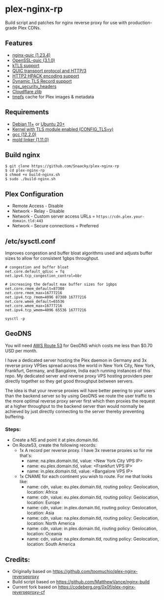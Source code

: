 # plex-nginx-rp

Build script and patches for nginx reverse proxy for use with production-grade Plex CDNs.

## Features
* [nginx-quic (1.23.4)](https://hg.nginx.org/nginx-quic)
* [OpenSSL-quic (3.1.0)](https://github.com/quictls/openssl)
* [kTLS support](https://www.nginx.com/blog/improving-nginx-performance-with-kernel-tls)
* [QUIC transport protocol and HTTP/3](https://www.nginx.com/blog/introducing-technology-preview-nginx-support-for-quic-http-3/)
* [HTTP2 HPACK encoding support](https://blog.cloudflare.com/hpack-the-silent-killer-feature-of-http-2/)
* [Dynamic TLS Record support](https://blog.cloudflare.com/optimizing-tls-over-tcp-to-reduce-latency/)
* [ngx_security_headers](https://github.com/GetPageSpeed/ngx_security_headers)
* [Cloudflare zlib](https://github.com/cloudflare/zlib)
* [tmpfs](https://en.wikipedia.org/wiki/Tmpfs) cache for Plex images & metadata

## Requirements
* [Debian 11+](https://www.debian.org/) or [Ubuntu 20+](https://ubuntu.com/)
* [Kernel with TLS module enabled (CONFIG_TLS=y)](https://www.nginx.com/blog/improving-nginx-performance-with-kernel-tls)
* [gcc (12.2.0)](https://gcc.gnu.org/)
* [mold linker (1.11.0)](https://github.com/rui314/mold)

## Build nginx
```
$ git clone https://github.com/Snaacky/plex-nginx-rp
$ cd plex-nginx-rp
$ chmod +x build-nginx.sh
$ sudo ./build-nginx.sh
```

## Plex Configuration
* Remote Access - Disable
* Network - Relay - Disable
* Network - Custom server access URLs = `https://cdn.plex.your-domain.tld:443`
* Network - Secure connections = Preferred

## /etc/sysctl.conf
Improves congestion and buffer bloat algorithms used and adjusts buffer sizes to allow for consistent 1gbps throughput.

```
# congestion and buffer bloat
net.core.default_qdisc = fq
net.ipv4.tcp_congestion_control=bbr

# increasing the default max buffer sizes for 1gbps
net.core.rmem_default=87380
net.core.rmem_max=16777216
net.ipv4.tcp_rmem=4096 87380 16777216
net.core.wmem_default=65536
net.core.wmem_max=16777216
net.ipv4.tcp_wmem=4096 65536 16777216
```
`sysctl -p`

## GeoDNS

You will need [AWS Route 53](https://aws.amazon.com/route53/) for GeoDNS which costs me less than $0.70 USD per month.

I have a dedicated server hosting the Plex daemon in Germany and 3x reverse proxy VPSes spread across the world in New York City, New York, Frankfurt, Germany, and Bangalore, India each running instances of this repo. My dedicated server and reverse proxy VPS hosting providers peer directly together so they get good throughput between servers. 

The idea is that your reverse proxies will have better peering to your users than the backend server so by using GeoDNS we route the user traffic to the more optimal reverse proxy server first which then proxies the request at a higher throughput to the backend server than would normally be achieved by just directly connecting to the server thereby preventing buffering.

### Steps:
* Create a NS and point it at plex.domain.tld.
* On Route53, create the following records:
  * 1x A record per reverse proxy. I have 3x reverse proxies so for me that's:
    * name: na.plex.domain.tld, value: \<New York City VPS IP>
    * name: eu.plex.domain.tld, value: \<Frankfurt VPS IP>
    * name: in.plex.domain.tld, value: \<Bangalore VPS IP>
  * 1x CNAME for each continent you wish to route. For me that looks like:
    * name: cdn, value: eu.plex.domain.tld, routing policy: Geolocation, location: Africa
    * name: cdn, value: eu.plex.domain.tld, routing policy: Geolocation, location: Europe
    * name: cdn, value: in.plex.domain.tld, routing policy: Geolocation, location: Asia
    * name: cdn, value: na.plex.domain.tld, routing policy: Geolocation, location: North America
    * name: cdn, value: in.plex.domain.tld, routing policy: Geolocation, location: Oceania
    * name: cdn, value: na.plex.domain.tld, routing policy: Geolocation, location: South America

## Credits:
 * Originally based on https://github.com/toomuchio/plex-nginx-reverseproxy
 * Build script based on https://github.com/MatthewVance/nginx-build
 * Current fork based on https://codeberg.org/0x0f/plex-nginx-reverseproxy-cf

